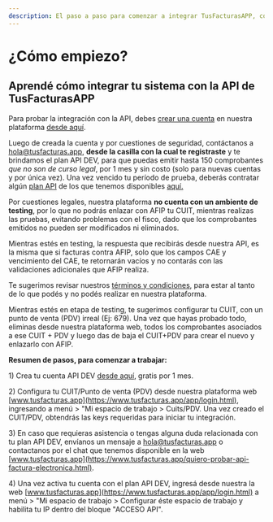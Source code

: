 ```yaml
---
description: El paso a paso para comenzar a integrar TusFacturasAPP, con tu plataforma.
---
```


# ¿Cómo empiezo?

## Aprendé cómo integrar tu sistema con la API de TusFacturasAPP

Para probar la integración con la API, debes [crear una cuenta](https://www.tusfacturas.app/registrarme-factura-electronica.html) en nuestra plataforma [desde aquí](https://www.tusfacturas.app/quiero-probar-api-factura-electronica.html).

Luego de creada la cuenta y por cuestiones de seguridad, contáctanos a hola@tusfacturas.app, **desde la casilla con la cual te registraste** y te brindamos el plan API DEV, para que puedas emitir hasta 150 comprobantes _que no son de curso legal_, por 1 mes y sin costo (solo para nuevas cuentas y por única vez). Una vez vencido tu período de prueba, deberás contratar algún [plan API](https://www.tusfacturas.app/tarifas-tusfacturas-planes-api-factura-electronica.html) de los que tenemos disponibles [aquí.](https://www.tusfacturas.app/tarifas-tusfacturas-planes-api-factura-electronica.html)

Por cuestiones legales, nuestra plataforma **no cuenta con un ambiente de testing**, por lo que no podrás enlazar con AFIP tu CUIT, mientras realizas las pruebas, evitando problemas con el fisco, dado que los comprobantes emitidos no pueden ser modificados ni eliminados.

Mientras estés en testing, la respuesta que recibirás desde nuestra API, es la misma que si facturas contra AFIP, solo que los campos CAE y vencimiento del CAE, te retornarán vacíos y no contarás con las validaciones adicionales que AFIP realiza.

Te sugerimos revisar nuestros [términos y condiciones](https://www.tusfacturas.app/terminos-y-condiciones.html), para estar al tanto de lo que podés y no podés realizar en nuestra plataforma.

Mientras estés en etapa de testing, te sugerimos configurar tu CUIT, con un punto de venta (PDV) irreal (Ej: 679). Una vez que hayas probado todo, eliminas desde nuestra plataforma web, todos los comprobantes asociados a ese CUIT + PDV y luego das de baja el CUIT+PDV para crear el nuevo y enlazarlo con AFIP.

**Resumen de pasos, para comenzar a trabajar:**

1\) Crea tu cuenta API DEV [desde aquí](https://www.tusfacturas.app/quiero-probar-api-factura-electronica.html), gratis por 1 mes.

2\) Configura tu CUIT/Punto de venta (PDV) desde nuestra plataforma web [www.tusfacturas.app](https://www.tusfacturas.app/app/login.html), ingresando a  menú > "Mi espacio de trabajo > Cuits/PDV.  Una vez creado el CUIT/PDV, obtendrás las keys requeridas para iniciar tu integración.

3\) En caso que requieras asistencia o tengas alguna duda relacionada con tu plan API DEV,  envíanos un mensaje a hola@tusfacturas.app o contactanos por el chat que tenemos disponible en la web [www.tusfacturas.app](https://www.tusfacturas.app/quiero-probar-api-factura-electronica.html).

4\) Una vez activa tu cuenta con el plan API DEV, ingresá desde nuestra la web [www.tusfacturas.app](https://www.tusfacturas.app/app/login.html) a  menú > "Mi espacio de trabajo > Configurar éste espacio de trabajo y habilita tu IP dentro del bloque "ACCESO API".
